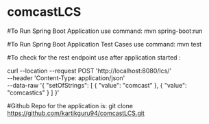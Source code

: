 # comcastLCS

#To Run Spring Boot Application use command: 
mvn spring-boot:run


#To Run Spring Boot Application Test Cases use command: 
mvn test

#To check for the rest endpoint use after application started : 

curl --location --request POST 'http://localhost:8080/lcs/' \
--header 'Content-Type: application/json' \
--data-raw '{
    "setOfStrings": [
        {
            "value": "comcast"
        },
        {
            "value": "comcastics"
        }
    ]
}'

#Github Repo for the application is: git clone https://github.com/kartikguru94/comcastLCS.git

